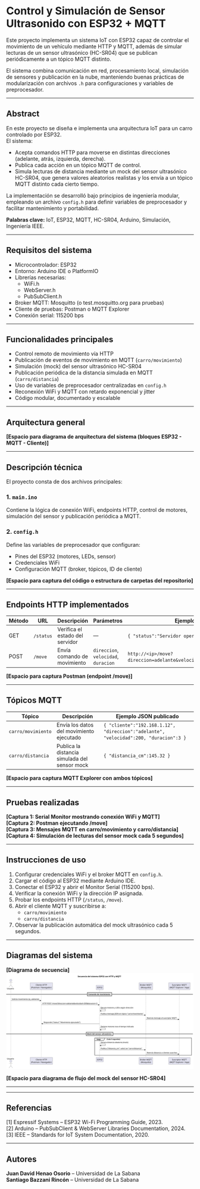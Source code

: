 # Control y Simulación de Sensor Ultrasonido con ESP32 + MQTT

Este proyecto implementa un sistema IoT con ESP32 capaz de controlar el movimiento de un vehículo mediante HTTP y MQTT, además de simular lecturas de un sensor ultrasónico (HC-SR04) que se publican periódicamente a un tópico MQTT distinto.

El sistema combina comunicación en red, procesamiento local, simulación de sensores y publicación en la nube, manteniendo buenas prácticas de modularización con archivos `.h` para configuraciones y variables de preprocesador.

---

## Abstract

En este proyecto se diseña e implementa una arquitectura IoT para un carro controlado por ESP32.  
El sistema:
- Acepta comandos HTTP para moverse en distintas direcciones (adelante, atrás, izquierda, derecha).  
- Publica cada acción en un tópico MQTT de control.  
- Simula lecturas de distancia mediante un mock del sensor ultrasónico HC-SR04, que genera valores aleatorios realistas y los envía a un tópico MQTT distinto cada cierto tiempo.  

La implementación se desarrolló bajo principios de ingeniería modular, empleando un archivo `config.h` para definir variables de preprocesador y facilitar mantenimiento y portabilidad.

**Palabras clave:** IoT, ESP32, MQTT, HC-SR04, Arduino, Simulación, Ingeniería IEEE.

---

## Requisitos del sistema

- Microcontrolador: ESP32  
- Entorno: Arduino IDE o PlatformIO  
- Librerías necesarias:  
  - WiFi.h  
  - WebServer.h  
  - PubSubClient.h  
- Broker MQTT: Mosquitto (o test.mosquitto.org para pruebas)  
- Cliente de pruebas: Postman o MQTT Explorer  
- Conexión serial: 115200 bps  

---

## Funcionalidades principales

- Control remoto de movimiento vía HTTP  
- Publicación de eventos de movimiento en MQTT (`carro/movimiento`)  
- Simulación (mock) del sensor ultrasónico HC-SR04  
- Publicación periódica de la distancia simulada en MQTT (`carro/distancia`)  
- Uso de variables de preprocesador centralizadas en `config.h`  
- Reconexión WiFi y MQTT con retardo exponencial y jitter  
- Código modular, documentado y escalable  

---

## Arquitectura general

**[Espacio para diagrama de arquitectura del sistema (bloques ESP32 - MQTT - Cliente)]**

---

## Descripción técnica

El proyecto consta de dos archivos principales:

### 1. `main.ino`
Contiene la lógica de conexión WiFi, endpoints HTTP, control de motores, simulación del sensor y publicación periódica a MQTT.

### 2. `config.h`
Define las variables de preprocesador que configuran:
- Pines del ESP32 (motores, LEDs, sensor)
- Credenciales WiFi
- Configuración MQTT (broker, tópicos, ID de cliente)

**[Espacio para captura del código o estructura de carpetas del repositorio]**

---

## Endpoints HTTP implementados

| Método | URL | Descripción | Parámetros | Ejemplo |
|--------|-----|--------------|-------------|----------|
| GET | `/status` | Verifica el estado del servidor | — | `{ "status":"Servidor operativo" }` |
| POST | `/move` | Envía comando de movimiento | `direccion`, `velocidad`, `duracion` | `http://<ip>/move?direccion=adelante&velocidad=200&duracion=3` |

**[Espacio para captura Postman (endpoint /move)]**

---

## Tópicos MQTT

| Tópico | Descripción | Ejemplo JSON publicado |
|--------|--------------|-------------------------|
| `carro/movimiento` | Envía los datos del movimiento ejecutado | `{ "cliente":"192.168.1.12", "direccion":"adelante", "velocidad":200, "duracion":3 }` |
| `carro/distancia` | Publica la distancia simulada del sensor mock | `{ "distancia_cm":145.32 }` |

**[Espacio para captura MQTT Explorer con ambos tópicos]**

---

## Pruebas realizadas

**[Captura 1: Serial Monitor mostrando conexión WiFi y MQTT]**  
**[Captura 2: Postman ejecutando /move]**  
**[Captura 3: Mensajes MQTT en carro/movimiento y carro/distancia]**  
**[Captura 4: Simulación de lecturas del sensor mock cada 5 segundos]**

---

## Instrucciones de uso

1. Configurar credenciales WiFi y el broker MQTT en `config.h`.  
2. Cargar el código al ESP32 mediante Arduino IDE.  
3. Conectar el ESP32 y abrir el Monitor Serial (115200 bps).  
4. Verificar la conexión WiFi y la dirección IP asignada.  
5. Probar los endpoints HTTP (`/status`, `/move`).  
6. Abrir el cliente MQTT y suscribirse a:  
   - `carro/movimiento`  
   - `carro/distancia`  
7. Observar la publicación automática del mock ultrasónico cada 5 segundos.  

---

## Diagramas del sistema

**[Diagrama de secuencia]**  
![Secuencia UML](image.svg)

**[Espacio para diagrama de flujo del mock del sensor HC-SR04]**

---


---

## Referencias

[1] Espressif Systems – ESP32 Wi-Fi Programming Guide, 2023.  
[2] Arduino – PubSubClient & WebServer Libraries Documentation, 2024.  
[3] IEEE – Standards for IoT System Documentation, 2020.  

---

## Autores

**Juan David Henao Osorio** – Universidad de La Sabana  
**Santiago Bazzani Rincón** – Universidad de La Sabana

